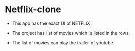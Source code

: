 # Netflix-clone

* This app has the exact UI of NETFLIX.

* The project has list of movies which is listed in the rows.

* The list of movies can play the trailer of youtube.

